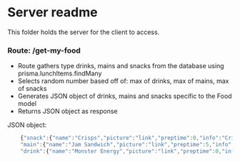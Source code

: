 # Server readme
This folder holds the server for the client to access.

### Route: /get-my-food
- Route gathers type drinks, mains and snacks from the database using prisma.lunchItems.findMany
- Selects random number based off of: max of drinks, max of mains, max of snacks
- Generates JSON object of drinks, mains and snacks specific to the Food model
- Returns JSON object as response

JSON object:
```typescript
    {"snack":{"name":"Crisps","picture":"link","preptime":0,"info":"Crisps! Who doesn't love crisps!"},
    "main":{"name":"Jam Sandwich","picture":"link","preptime":5,"info":"Jam sandwich! Two pieces of bread, optional butter and a 'healthy' dose of jam!"},
    "drink":{"name":"Monster Energy","picture":"link","preptime":0,"info":"A great way to ensure you're awake all afternoon!"}}
```
